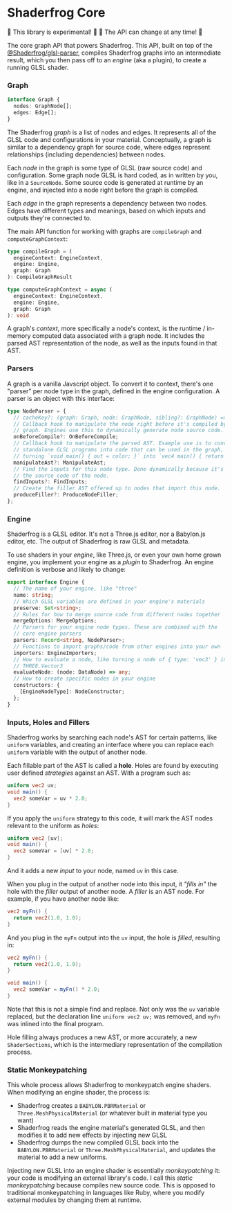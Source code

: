 # Shaderfrog Core

🚨 This library is experimental! 🚨
🚨 The API can change at any time! 🚨

The core graph API that powers Shaderfrog. This API, built on top of the
[@Shaderfrog/glsl-parser](https://github.com/ShaderFrog/glsl-parser), compiles
Shaderfrog graphs into an intermediate result, which you then pass off to an
_engine_ (aka a plugin), to create a running GLSL shader.

### Graph

```typescript
interface Graph {
  nodes: GraphNode[];
  edges: Edge[];
}
```

The Shaderfrog _graph_ is a list of nodes and edges. It represents all of the
GLSL code and configurations in your material. Conceptually, a graph is similar
to a dependency graph for source code, where edges represent relationships
(including dependencies) between nodes.

Each _node_ in the graph is some type of GLSL (raw source code) and configuration.
Some graph node GLSL is hard coded, as in written by you, like in a
`SourceNode`. Some source code is generated at runtime by an engine, and
injected into a node right before the graph is compiled.

Each _edge_ in the graph represents a dependency between two nodes. Edges have
different types and meanings, based on which inputs and outputs they're
connected to.

The main API function for working with graphs are `compileGraph` and
`computeGraphContext`:

```typescript
type compileGraph = (
  engineContext: EngineContext,
  engine: Engine,
  graph: Graph
): CompileGraphResult

type computeGraphContext = async (
  engineContext: EngineContext,
  engine: Engine,
  graph: Graph
): void
```

A graph's _context_, more specifically a node's context, is the runtime /
in-memory computed data associated with a graph node. It includes the parsed AST
representation of the node, as well as the inputs found in that AST.

### Parsers

A graph is a vanilla Javscript object. To convert it to context, there's one
"parser" per node type in the graph, defined in the engine configuration. A
parser is an object with this interface:

```typescript
type NodeParser = {
  // cacheKey?: (graph: Graph, node: GraphNode, sibling?: GraphNode) => string;
  // Callback hook to manipulate the node right before it's compiled by the
  // graph. Engines use this to dynamically generate node source code.
  onBeforeCompile?: OnBeforeCompile;
  // Callback hook to manipulate the parsed AST. Example use is to convert
  // standalone GLSL programs into code that can be used in the graph, like
  // turning `void main() { out = color; }` into `vec4 main() { return color; }`
  manipulateAst?: ManipulateAst;
  // Find the inputs for this node type. Done dynamically because it's based on
  // the source code of the node.
  findInputs?: FindInputs;
  // Create the filler AST offered up to nodes that import this node.
  produceFiller?: ProduceNodeFiller;
};
```

### Engine

Shaderfrog is a GLSL editor. It's not a Three.js editor, nor a Babylon.js
editor, etc. The output of Shaderfrog is raw GLSL and metadata.

To use shaders in your _engine_, like Three.js, or even your own home grown
engine, you implement your engine as a _plugin_ to Shaderfrog. An engine
definition is verbose and likely to change:

```typescript
export interface Engine {
  // The name of your engine, like "three"
  name: string;
  // Which GLSL variables are defined in your engine's materials
  preserve: Set<string>;
  // Rules for how to merge source code from different nodes together
  mergeOptions: MergeOptions;
  // Parsers for your engine node types. These are combined with the
  // core engine parsers
  parsers: Record<string, NodeParser>;
  // Functions to import graphs/code from other engines into your own
  importers: EngineImporters;
  // How to evaluate a node, like turning a node of { type: 'vec3' } into a
  // THREE.Vector3
  evaluateNode: (node: DataNode) => any;
  // How to create specific nodes in your engine
  constructors: {
    [EngineNodeType]: NodeConstructor;
  };
}
```

### Inputs, Holes and Fillers

Shaderfrog works by searching each node's AST for certain patterns, like
`uniform` variables, and creating an interface where you can replace each
`uniform` variable with the output of another node. 

Each fillable part of the AST is called a __hole__. Holes are found by executing
user defined _strategies_ against an AST. With a program such as:

```glsl
uniform vec2 uv;
void main() {
  vec2 someVar = uv * 2.0;
}
```

If you apply the `uniform` strategy to this code, it will mark the AST nodes
relevant to the uniform as _holes_:

```glsl
uniform vec2 [uv];
void main() {
  vec2 someVar = [uv] * 2.0;
}
```

And it adds a new _input_ to your node, named `uv` in this case.

When you plug in the output of another node into this input, it _"fills in"_ the
hole with the _filler_ output of another node. A _filler_ is an AST node. For
example, if you have another node like:

```glsl
vec2 myFn() {
  return vec2(1.0, 1.0);
}
```

And you plug in the `myFn` output into the `uv` input, the hole is _filled_,
resulting in:

```glsl
vec2 myFn() {
  return vec2(1.0, 1.0);
}

void main() {
  vec2 someVar = myFn() * 2.0;
}
```

Note that this is not a simple find and replace. Not only was the `uv` variable
replaced, but the declaration line `uniform vec2 uv;` was removed, and `myFn`
was inlined into the final program.

Hole filling always produces a new AST, or more accurately, a new
`ShaderSections`, which is the intermediary representation of the compilation
process.

### Static Monkeypatching

This whole process allows Shaderfrog to monkeypatch engine shaders. When
modifying an engine shader, the process is:

- Shaderfrog creates a `BABYLON.PBRMaterial` or `Three.MeshPhysicalMaterial` (or
  whatever built in material type you want)
- Shaderfrog reads the engine material's generated GLSL, and then modifies it to
  add new effects by injecting new GLSL
- Shaderfrog dumps the new compiled GLSL back into the `BABYLON.PBRMaterial` or
  `Three.MeshPhysicalMaterial`, and updates the material to add a new uniforms.

Injecting new GLSL into an engine shader is essentially _monkeypatching_ it:
your code is modifying an external library's code. I call this _static
monkeypatching_ because compiles new source code. This is opposed to traditional
monkeypatching in languages like Ruby, where you modify external modules by
changing them at runtime.
